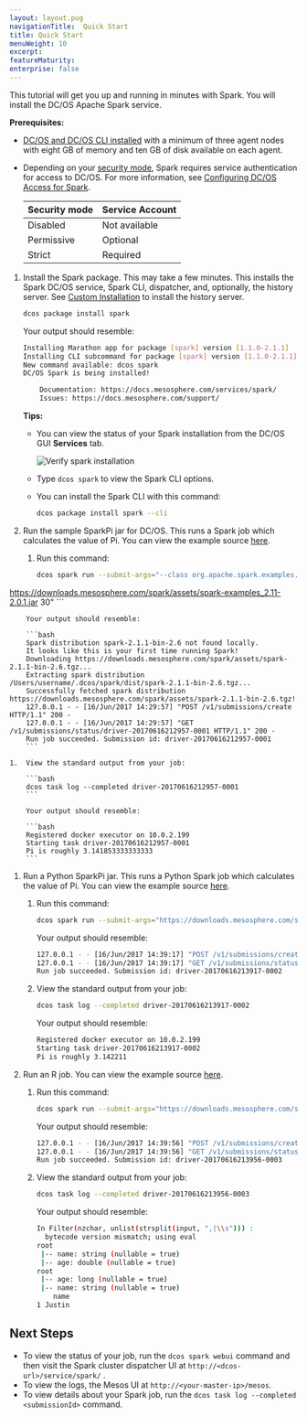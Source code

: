 ```yaml
---
layout: layout.pug
navigationTitle:  Quick Start
title: Quick Start
menuWeight: 10
excerpt:
featureMaturity:
enterprise: false
---
```


This tutorial will get you up and running in minutes with Spark. You will install the DC/OS Apache Spark service.

**Prerequisites:**

-  [DC/OS and DC/OS CLI installed](https://docs.mesosphere.com/1.9/installing/) with a minimum of three agent nodes with eight
GB of memory and ten GB of disk available on each agent.
-  Depending on your [security mode](https://docs.mesosphere.com/1.9/security/ent/#security-modes/), Spark requires
service authentication for access to DC/OS. For more information, see [Configuring DC/OS Access for
Spark](https://docs.mesosphere.com/services/spark/spark-auth/).

   | Security mode | Service Account |
   |---------------|-----------------------|
   | Disabled      | Not available   |
   | Permissive    | Optional   |
   | Strict        | Required |


1.  Install the Spark package. This may take a few minutes. This installs the Spark DC/OS service, Spark CLI, dispatcher, and,
optionally, the history server. See [Custom Installation](/services/spark/v1.0.9-2.1.0-1/install/#custom) to install the
history server.

    ```bash
    dcos package install spark
    ```
    
    Your output should resemble:
    
    ```bash
    Installing Marathon app for package [spark] version [1.1.0-2.1.1]
    Installing CLI subcommand for package [spark] version [1.1.0-2.1.1]
    New command available: dcos spark
    DC/OS Spark is being installed!
    
    	Documentation: https://docs.mesosphere.com/services/spark/
    	Issues: https://docs.mesosphere.com/support/
    ```
   
    **Tips:** 
    
    -  You can view the status of your Spark installation from the DC/OS GUI **Services** tab.
       
       ![Verify spark installation](/services/spark/v1.1.0-2.1.1/img/spark-gui-install.gif)
       
    -  Type `dcos spark` to view the Spark CLI options.
    -  You can install the Spark CLI with this command:
     
       ```bash
       dcos package install spark --cli
       ```

1.  Run the sample SparkPi jar for DC/OS. This runs a Spark job which calculates the value of Pi. You can view the example
source [here](https://downloads.mesosphere.com/spark/assets/spark-examples_2.11-2.0.1.jar). 

    1.  Run this command: 

        ```bash
        dcos spark run --submit-args="--class org.apache.spark.examples.SparkPi
https://downloads.mesosphere.com/spark/assets/spark-examples_2.11-2.0.1.jar 30"
        ```
        
        Your output should resemble:
        
        ```bash
        Spark distribution spark-2.1.1-bin-2.6 not found locally.
        It looks like this is your first time running Spark!
        Downloading https://downloads.mesosphere.com/spark/assets/spark-2.1.1-bin-2.6.tgz...
        Extracting spark distribution /Users/username/.dcos/spark/dist/spark-2.1.1-bin-2.6.tgz...
        Successfully fetched spark distribution https://downloads.mesosphere.com/spark/assets/spark-2.1.1-bin-2.6.tgz!
        127.0.0.1 - - [16/Jun/2017 14:29:57] "POST /v1/submissions/create HTTP/1.1" 200 -
        127.0.0.1 - - [16/Jun/2017 14:29:57] "GET /v1/submissions/status/driver-20170616212957-0001 HTTP/1.1" 200 -
        Run job succeeded. Submission id: driver-20170616212957-0001
        ```
        
    1.  View the standard output from your job:
    
        ```bash
        dcos task log --completed driver-20170616212957-0001
        ```
        
        Your output should resemble:
        
        ```bash
        Registered docker executor on 10.0.2.199
        Starting task driver-20170616212957-0001
        Pi is roughly 3.141853333333333
        ```

1.  Run a Python SparkPi jar. This runs a Python Spark job which calculates the value of Pi. You can view the example source
[here](https://downloads.mesosphere.com/spark/examples/pi.py). 

    1.  Run this command:
    
        ```bash
        dcos spark run --submit-args="https://downloads.mesosphere.com/spark/examples/pi.py 30"
        ``` 
        
        Your output should resemble:
        
        ```bash
        127.0.0.1 - - [16/Jun/2017 14:39:17] "POST /v1/submissions/create HTTP/1.1" 200 -
        127.0.0.1 - - [16/Jun/2017 14:39:17] "GET /v1/submissions/status/driver-20170616213917-0002 HTTP/1.1" 200 -
        Run job succeeded. Submission id: driver-20170616213917-0002
        ```
        
    1.  View the standard output from your job:
    
        ```bash
        dcos task log --completed driver-20170616213917-0002
        ```
        
        Your output should resemble:
        
        ```bash
        Registered docker executor on 10.0.2.199
        Starting task driver-20170616213917-0002
        Pi is roughly 3.142211
        ```

1.  Run an R job. You can view the example source [here](https://downloads.mesosphere.com/spark/examples/dataframe.R). 

    1.  Run this command:
    
        ```bash
        dcos spark run --submit-args="https://downloads.mesosphere.com/spark/examples/dataframe.R"
        ```
        
        Your output should resemble:
        
        ```bash
        127.0.0.1 - - [16/Jun/2017 14:39:56] "POST /v1/submissions/create HTTP/1.1" 200 -
        127.0.0.1 - - [16/Jun/2017 14:39:56] "GET /v1/submissions/status/driver-20170616213956-0003 HTTP/1.1" 200 -
        Run job succeeded. Submission id: driver-20170616213956-0003
        ```
        
    1.  View the standard output from your job:
    
        ```bash
        dcos task log --completed driver-20170616213956-0003
        ```
        
        Your output should resemble:
        
        ```bash
        In Filter(nzchar, unlist(strsplit(input, ",|\\s"))) :
          bytecode version mismatch; using eval
        root
         |-- name: string (nullable = true)
         |-- age: double (nullable = true)
        root
         |-- age: long (nullable = true)
         |-- name: string (nullable = true)
            name
        1 Justin        
        ```

## Next Steps

- To view the status of your job, run the `dcos spark webui` command and then visit the Spark cluster dispatcher UI at
`http://<dcos-url>/service/spark/` . 
- To view the logs, the Mesos UI at `http://<your-master-ip>/mesos`.
- To view details about your Spark job, run the `dcos task log --completed <submissionId>` command.
